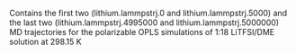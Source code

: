 Contains the first two (lithium.lammpstrj.0 and lithium.lammpstrj.5000) and the 
last two (lithium.lammpstrj.4995000 and lithium.lammpstrj.5000000) MD trajectories 
for the polarizable OPLS simulations of 1:18 LiTFSI/DME solution at 298.15 K
